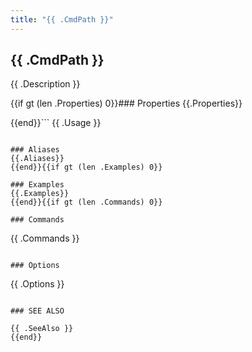 ```yaml
---
title: "{{ .CmdPath }}"
---
```

## {{ .CmdPath }}

{{ .Description }}

{{if gt (len .Properties) 0}}### Properties
{{.Properties}}

{{end}}```
{{ .Usage }}
```{{if gt (len .Aliases) 0}}

### Aliases
{{.Aliases}}
{{end}}{{if gt (len .Examples) 0}}

### Examples
{{.Examples}}
{{end}}{{if gt (len .Commands) 0}}

### Commands
```
{{ .Commands }}
```{{end}}{{if gt (len .Options) 0}}

### Options
```
{{ .Options }}
```{{end}}{{if gt (len .SeeAlso) 0}}

### SEE ALSO

{{ .SeeAlso }}
{{end}}
